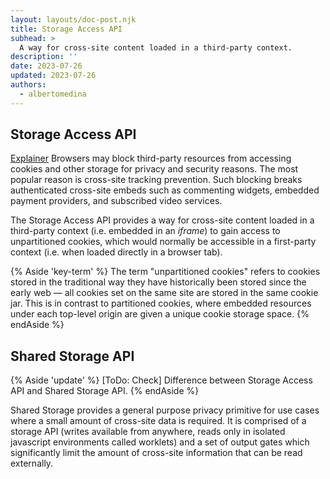 ```yaml
---
layout: layouts/doc-post.njk
title: Storage Access API
subhead: >
  A way for cross-site content loaded in a third-party context.
description: ''
date: 2023-07-26
updated: 2023-07-26
authors:
  - albertomedina
---
```


## Storage Access API

[Explainer](https://github.com/privacycg/storage-access#readme) Browsers may block third-party resources from accessing cookies and other storage for privacy and security reasons. The most popular reason is cross-site tracking prevention. Such blocking breaks authenticated cross-site embeds such as commenting widgets, embedded payment providers, and subscribed video services.

The Storage Access API provides a way for cross-site content loaded in a third-party context (i.e. embedded in an _iframe_) to gain access to unpartitioned cookies, which would normally be accessible in a first-party context (i.e. when loaded directly in a browser tab).

{% Aside 'key-term' %}
The term "unpartitioned cookies" refers to cookies stored in the traditional way they have historically been stored since the early web — all cookies set on the same site are stored in the same cookie jar. This is in contrast to partitioned cookies, where embedded resources under each top-level origin are given a unique cookie storage space.
{% endAside %}

## Shared Storage API

{% Aside 'update' %}
[ToDo: Check] Difference between Storage Access API and Shared Storage API.
{% endAside %}

Shared Storage provides a general purpose privacy primitive for use cases where a small amount of cross-site data is required. It is comprised of a storage API (writes available from anywhere, reads only in isolated javascript environments called worklets) and a set of output gates which significantly limit the amount of cross-site information that can be read externally.
